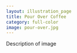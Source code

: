 ```yaml
---
layout: illustration_page
title: Pour Over Coffee
category: full-color
image: pour-over.jpg
---
```


Description of image
